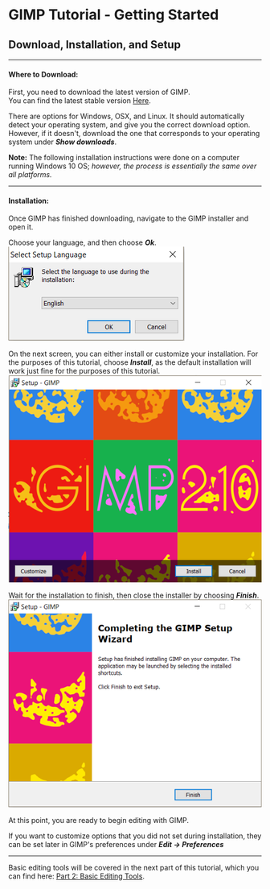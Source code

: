 # GIMP Tutorial - Getting Started
## Download, Installation, and Setup
---
#### Where to Download:

First, you need to download the latest version of GIMP.   
You can find the latest stable version [Here](https://gimp.org/downloads").

There are options for Windows, OSX, and Linux. It should automatically detect your operating system, and give you the correct download option.      
However, if it doesn't, download the one that corresponds to your operating system under ***Show downloads***.

**Note:** The following installation instructions were done on a computer running Windows 10 OS; *however, the process is essentially the same over all platforms.*

---
#### Installation:
Once GIMP has finished downloading, navigate to the GIMP installer and open it.   

Choose your language, and then choose ***Ok***.
![install pic 1](/Pictures/install_1.png " Logo")      

On the next screen, you can either install or customize your installation. For the purposes of this tutorial, choose ***Install***, as the default installation will work just fine for the purposes of this tutorial.
![install pic 2](/Pictures/install_2.png " Logo")

Wait for the installation to finish, then close the installer by choosing ***Finish***.
![install pic 3](/Pictures/install_3.png " Logo")   

At this point, you are ready to begin editing with GIMP.  

If you want to customize options that you did not set during installation, they can be set later in GIMP's preferences under ***Edit -> Preferences***

---
Basic editing tools will be covered in the next part of this tutorial, which you can find here:
[Part 2: Basic Editing Tools](Basic_Editing_Tools.md  "Part 2: Basic Editing Tools").
